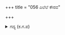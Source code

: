 +++
title = "056 ಎಲೆಲೆ ಕೌರವ"

+++

<details><summary>ಗದ್ಯ (ಕ.ಗ.ಪ) </summary>

56. 'ಎಲೈ ಕೌರವನ ಸೈನ್ಯದ ಮಾಂಡಳಿಕರೇ, ದುಶ್ಶಾಸನನ ಪ್ರಾಣ ಇನ್ನೊಂದು ತೊಟ್ಟು ಮಾತ್ರ ಉಳಿದಿದೆ. ಅದನ್ನು ಕಾಪಾಡಲು ಮನಸ್ಸು ಮಾಡಿ, ಸ್ವಾಮಿಯ ತಮ್ಮನನ್ನು ನಾನು ಕೊಲ್ಲುತ್ತಿರುವುದು ನಿಮಗೆ ಸರಿ ಎಂದು ತೋರುತ್ತಿದೆಯೇ, ಇದು ದೊರೆಗಳ ಲಕ್ಷಣವೇ? ಎಂದು ಮೂದಲಿಸಿದನು ಭೀಮ.
</details>
